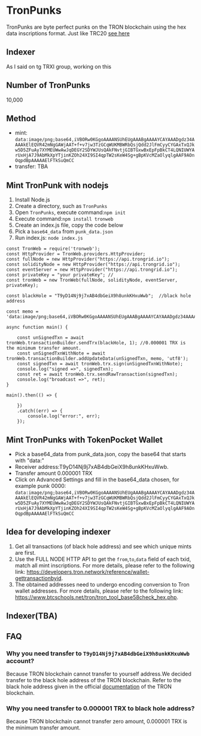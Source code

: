 # TronPunks
TronPunks are byte perfect punks on the TRON blockchain using the hex data inscriptions format. Just like TRC20 [see here](https://github.com/TRC20org/TRC20)

## Indexer
As I said on tg TRXI group, working on this

## Number of TronPunks
10,000

## Method
 - mint: `data:image/png;base64,iVBORw0KGgoAAAANSUhEUgAAABgAAAAYCAYAAADgdz34AAAAkElEQVR42mNgGAWjAAT+f+v7jw3TzGCqWUKMBWRbQsjQdd2JlFmCyyCYGAxTxQJkw5D5ZFuAy7XYMEUWwAwJqDEGY2SDYWJUsQAkFNvtjGIBTGxwBxEpFpBkCT4LQNIUWYArUxHjA7J9AbMkXpYTjinKZOh24XI9SI4qpTW2sKeW4Sg+gBpKVcMZaOlyqlgAAF9AOnOqpdBpAAAAAElFTkSuQmCC`
 - transfer: TBA

## Mint TronPunk with nodejs
1. Install Node.js
2. Create a directory, such as `TronPunks`
3. Open `TronPunks`, execute command:`npm init`
4. Execute command:`npm install tronweb`
5. Create an index.js file, copy the code below
6. Pick a `base64_data` from `punk_data.json`
7. Run index.js: `node index.js` 

```
const TronWeb = require('tronweb');
const HttpProvider = TronWeb.providers.HttpProvider;
const fullNode = new HttpProvider("https://api.trongrid.io");
const solidityNode = new HttpProvider("https://api.trongrid.io");
const eventServer = new HttpProvider("https://api.trongrid.io");
const privateKey = "your privateKey"; //
const tronWeb = new TronWeb(fullNode, solidityNode, eventServer, privateKey);

const blackHole = "T9yD14Nj9j7xAB4dbGeiX9h8unkKHxuWwb";  //black hole address

const memo = 'data:image/png;base64,iVBORw0KGgoAAAANSUhEUgAAABgAAAAYCAYAAADgdz34AAAAkElEQVR42mNgGAWjAAT+f+v7jw3TzGCqWUKMBWRbQsjQdd2JlFmCyyCYGAxTxQJkw5D5ZFuAy7XYMEUWwAwJqDEGY2SDYWJUsQAkFNvtjGIBTGxwBxEpFpBkCT4LQNIUWYArUxHjA7J9AbMkXpYTjinKZOh24XI9SI4qpTW2sKeW4Sg+gBpKVcMZaOlyqlgAAF9AOnOqpdBpAAAAAElFTkSuQmCC';  

async function main() {

    const unSignedTxn = await tronWeb.transactionBuilder.sendTrx(blackHole, 1); //0.000001 TRX is the minimum transfer amount.
    const unSignedTxnWithNote = await tronWeb.transactionBuilder.addUpdateData(unSignedTxn, memo, 'utf8');
    const signedTxn = await tronWeb.trx.sign(unSignedTxnWithNote);
    console.log("signed =>", signedTxn);
    const ret = await tronWeb.trx.sendRawTransaction(signedTxn);
    console.log("broadcast =>", ret);
}

main().then(() => {

    })
    .catch((err) => {
        console.log("error:", err);
    });
```

## Mint TronPunks with TokenPocket Wallet

 - Pick a base64_data from punk_data.json, copy the base64 that starts with "data:"
 - Receiver address:T9yD14Nj9j7xAB4dbGeiX9h8unkKHxuWwb.
 - Transfer amount 0.000001 TRX
 - Click on Advanced Settings and fill in the base64_data chosen, for example punk 0000: `data:image/png;base64,iVBORw0KGgoAAAANSUhEUgAAABgAAAAYCAYAAADgdz34AAAAkElEQVR42mNgGAWjAAT+f+v7jw3TzGCqWUKMBWRbQsjQdd2JlFmCyyCYGAxTxQJkw5D5ZFuAy7XYMEUWwAwJqDEGY2SDYWJUsQAkFNvtjGIBTGxwBxEpFpBkCT4LQNIUWYArUxHjA7J9AbMkXpYTjinKZOh24XI9SI4qpTW2sKeW4Sg+gBpKVcMZaOlyqlgAAF9AOnOqpdBpAAAAAElFTkSuQmCC`



## Idea for developing indexer
1. Get all transactions (of black hole address) and see which unique mints are first.
2. Use the FULL NODE HTTP API to get the `from`,`to`,`data` field of each txid, match all mint inscriptions. For more details, please refer to the following link: https://developers.tron.network/reference/wallet-gettransactionbyid.
3. The obtained addresses need to undergo encoding conversion to Tron wallet addresses. For more details, please refer to the following link: https://www.btcschools.net/tron/tron_tool_base58check_hex.php.

## Indexer(TBA)


## FAQ
### Why you need transfer to `T9yD14Nj9j7xAB4dbGeiX9h8unkKHxuWwb` account?
Because TRON blockchain cannot transfer to yourself address.We decided transfer to the black hole address of the TRON blockchain. Refer to the black hole address given in the official [documentation](https://developers.tron.network/docs/faq#3-what-is-the-destruction-address-of-tron) of the TRON blockchain. 

### Why you need transfer to 0.000001 TRX to black hole address?
Because TRON blockchain cannot transfer zero amount, 0.000001 TRX is the minimum transfer amount.




